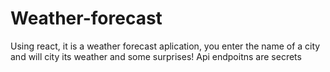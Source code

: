 # Weather-forecast
Using react, it is a weather forecast aplication, you enter the name of a city and will city its weather and some surprises!
Api endpoitns are secrets
